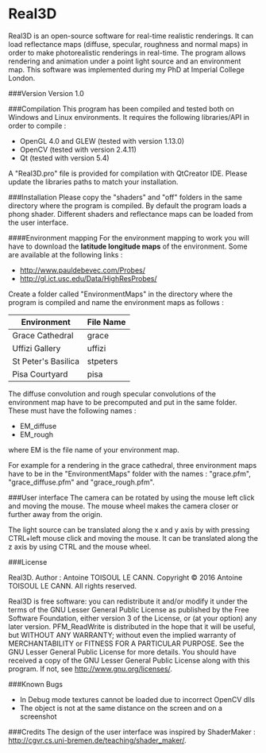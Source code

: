 # Real3D

Real3D is an open-source software for real-time realistic renderings.
It can load reflectance maps (diffuse, specular, roughness and normal maps) in order to make photorealistic renderings in real-time. The program allows rendering and animation under a point light source and an environment map.
This software was implemented during my PhD at Imperial College London.

###Version
Version 1.0

###Compilation
This program has been compiled and tested both on Windows and Linux environments.
It requires the following libraries/API in order to compile :

* OpenGL 4.0 and GLEW (tested with version 1.13.0)
* OpenCV (tested with version 2.4.11)
* Qt (tested with version 5.4)

A "Real3D.pro" file is provided for compilation with QtCreator IDE. Please update the libraries paths to match your installation.

###Installation
Please copy the "shaders" and "off" folders in the same directory where the program is compiled.
By default the program loads a phong shader. Different shaders and reflectance maps can be loaded from the user interface.

####Environment mapping
For the environment mapping to work you will have to download the **latitude longitude maps** of the environment.
Some are available at the following links :

* http://www.pauldebevec.com/Probes/
* http://gl.ict.usc.edu/Data/HighResProbes/

Create a folder called "EnvironmentMaps" in the directory where the program is compiled and name the environment maps as follows : 

| Environment  | File Name |
| ------------- | ------------- |
| Grace Cathedral | grace  |
| Uffizi Gallery  | uffizi  |
| St Peter's Basilica | stpeters  |
| Pisa Courtyard | pisa  |

The diffuse convolution and rough specular convolutions of the environment map have to be precomputed and put in the same folder. These must have the following names : 

* EM_diffuse 
* EM_rough

where EM is the file name of your environment map.

For example for a rendering in the grace cathedral, three environment maps have to be in the "EnvironmentMaps" folder with the names : "grace.pfm", "grace_diffuse.pfm" and "grace_rough.pfm".


###User interface
The camera can be rotated by using the mouse left click and moving the mouse. The mouse wheel makes the camera closer or further away from the origin.

The light source can be translated along the x and y axis by with pressing CTRL+left mouse click and moving the mouse. It can be translated along the z axis by using CTRL and the mouse wheel.

###License

Real3D. Author :  Antoine TOISOUL LE CANN. Copyright © 2016 Antoine TOISOUL LE CANN. All rights reserved.

Real3D is free software: you can redistribute it and/or modify it under the terms of the GNU Lesser General Public License as published by the Free Software Foundation, either version 3 of the License, or (at your option) any later version. PFM_ReadWrite is distributed in the hope that it will be useful, but WITHOUT ANY WARRANTY; without even the implied warranty of MERCHANTABILITY or FITNESS FOR A PARTICULAR PURPOSE. See the GNU Lesser General Public License for more details. You should have received a copy of the GNU Lesser General Public License along with this program. If not, see <http://www.gnu.org/licenses/>.

###Known Bugs

* In Debug mode textures cannot be loaded due to incorrect OpenCV dlls
* The object is not at the same distance on the screen and on a screenshot

###Credits
The design of the user interface was inspired by ShaderMaker : http://cgvr.cs.uni-bremen.de/teaching/shader_maker/.
